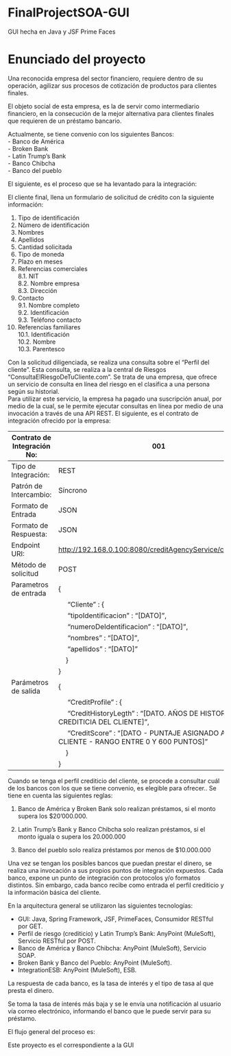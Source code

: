 <h1 id="finalprojectsoa-gui">FinalProjectSOA-GUI</h1>

<p>GUI hecha en Java y JSF Prime Faces</p>



<h1 id="enunciado-del-proyecto">Enunciado del proyecto</h1>

<p>Una reconocida empresa del sector financiero, requiere dentro de su operación, agilizar sus procesos de cotización de productos para clientes finales.</p>

<p>El objeto social de esta empresa, es la de servir como intermediario financiero, en la consecución de la mejor alternativa para clientes finales que requieren de un préstamo bancario.</p>

<p>Actualmente, se tiene convenio con los siguientes Bancos: <br>
- Banco de América <br>
- Broken Bank <br>
- Latin Trump’s Bank <br>
- Banco Chibcha <br>
- Banco del pueblo</p>

<p>El siguiente, es el proceso que se ha levantado para la integración:</p>

<p>El cliente final, llena un formulario de solicitud de crédito con la siguiente información:</p>

<ol>
<li>Tipo de identificación</li>
<li>Número de identificación</li>
<li>Nombres</li>
<li>Apellidos</li>
<li>Cantidad solicitada</li>
<li>Tipo de moneda</li>
<li>Plazo en meses</li>
<li>Referencias comerciales <br>
8.1. NIT <br>
8.2. Nombre empresa <br>
8.3. Dirección</li>
<li>Contacto <br>
9.1. Nombre completo <br>
9.2. Identificación <br>
9.3. Teléfono contacto</li>
<li>Referencias familiares <br>
10.1. Identificación <br>
10.2. Nombre <br>
10.3. Parentesco</li>
</ol>

<p>Con la solicitud diligenciada, se realiza una consulta sobre el “Perfil del cliente”.  Esta consulta, se realiza a la central de Riesgos “ConsultaElRiesgoDeTuCliente.com”.   Se trata de una empresa, que ofrece un servicio de consulta en línea del riesgo en el clasifica a una persona según su historial. <br>
Para utilizar este servicio, la empresa ha pagado una suscripción anual, por medio de la cual, se le permite ejecutar consultas en línea por medio de una invocación a través de una API REST.  El siguiente, es el contrato de integración ofrecido por la empresa:</p>

<table>
<thead>
<tr>
  <th>Contrato de Integración No:</th>
  <th>001</th>
</tr>
</thead>
<tbody><tr>
  <td>Tipo de Integración:</td>
  <td>REST</td>
</tr>
<tr>
  <td>Patrón de Intercambio:</td>
  <td>Síncrono</td>
</tr>
<tr>
  <td>Formato de Entrada</td>
  <td>JSON</td>
</tr>
<tr>
  <td>Formato de Respuesta:</td>
  <td>JSON</td>
</tr>
<tr>
  <td>Endpoint URI:</td>
  <td><a href="http://192.168.0.100:8080/creditAgencyService/creditProfile">http://192.168.0.100:8080/creditAgencyService/creditProfile</a></td>
</tr>
<tr>
  <td>Método de solicitud</td>
  <td>POST</td>
</tr>
<tr>
  <td>Parametros de entrada</td>
  <td>{</td>
</tr>
<tr>
  <td></td>
  <td>&nbsp;&nbsp;&nbsp;&nbsp; “Cliente” : {</td>
</tr>
<tr>
  <td></td>
  <td>&nbsp;&nbsp;&nbsp;&nbsp; “tipoIdentificacion” : “[DATO]”,</td>
</tr>
<tr>
  <td></td>
  <td>&nbsp;&nbsp;&nbsp;&nbsp; “numeroDeIdentificacion” : “[DATO]”,</td>
</tr>
<tr>
  <td></td>
  <td>&nbsp;&nbsp;&nbsp;&nbsp; “nombres” : “[DATO]”,</td>
</tr>
<tr>
  <td></td>
  <td>&nbsp;&nbsp;&nbsp;&nbsp; “apellidos” : “[DATO]”</td>
</tr>
<tr>
  <td></td>
  <td>&nbsp;&nbsp;&nbsp;&nbsp;}</td>
</tr>
<tr>
  <td></td>
  <td>}</td>
</tr>
<tr>
  <td>Parámetros de salida</td>
  <td>{</td>
</tr>
<tr>
  <td></td>
  <td>&nbsp;&nbsp;&nbsp;&nbsp; “CreditProfile” : {</td>
</tr>
<tr>
  <td></td>
  <td>&nbsp;&nbsp;&nbsp;&nbsp; “CreditHistoryLegth” : “[DATO. AÑOS DE HISTORIA CREDITICIA DEL CLIENTE]”,</td>
</tr>
<tr>
  <td></td>
  <td>&nbsp;&nbsp;&nbsp;&nbsp; “CreditScore” : “[DATO - PUNTAJE ASIGNADO AL CLIENTE - RANGO ENTRE 0 Y 600 PUNTOS]”</td>
</tr>
<tr>
  <td></td>
  <td>&nbsp;&nbsp;&nbsp;&nbsp;}</td>
</tr>
<tr>
  <td></td>
  <td>}</td>
</tr>
</tbody></table>


<p>Cuando se tenga el perfil crediticio del cliente, se procede a consultar cuál de los bancos con los que se tiene convenio, es elegible para ofrecer.. Se tiene en cuenta las siguientes reglas:</p>

<ol>
<li><p>Banco de América y Broken Bank solo realizan préstamos, si el monto supera los $20’000.000. </p></li>
<li><p>Latin Trump’s Bank y Banco Chibcha solo realizan préstamos, si el monto iguala o supera los <script type="math/tex" id="MathJax-Element-120">10.000.00 y NO iguala NI supera los </script>20.000.000</p></li>
<li><p>Banco del pueblo solo realiza préstamos por menos de $10.000.000</p></li>
</ol>

<p>Una vez se tengan los posibles bancos que puedan prestar el dinero, se realiza una invocación a sus propios puntos de integración expuestos.  Cada banco, expone un punto de integración con protocolos y/o formatos distintos.  Sin embargo, cada banco recibe como entrada el perfil crediticio y la información básica del cliente. </p>

<p>En la arquitectura general se utilizaron las siguientes tecnologías:</p>

<ul>
<li>GUI: Java, Spring Framework, JSF, PrimeFaces, Consumidor RESTful por GET.</li>
<li>Perfil de riesgo (crediticio) y Latin Trump’s Bank: AnyPoint (MuleSoft), Servicio RESTful por POST.</li>
<li>Banco de América y Banco Chibcha: AnyPoint (MuleSoft), Servicio SOAP.</li>
<li>Broken Bank y Banco del Pueblo: AnyPoint (MuleSoft).</li>
<li>IntegrationESB: AnyPoint (MuleSoft), ESB.</li>
</ul>

<p>La respuesta de cada banco, es la tasa de interés y el tipo de tasa al que presta el dinero.</p>

<p>Se toma la tasa de interés más baja y se le envía una notificación al usuario vía correo electrónico, informando el banco que le puede servir para su préstamo.</p>

<p>El flujo general del proceso es:</p>

<p>Este proyecto es el correspondiente a la GUI</p>